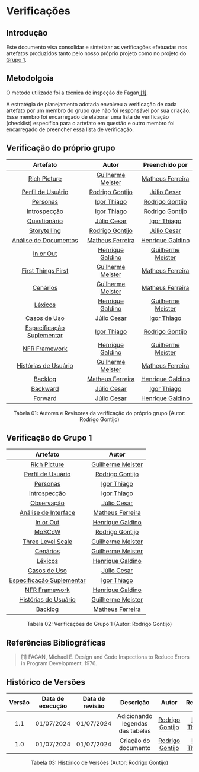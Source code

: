 # Verificações

## Introdução
Este documento visa consolidar e sintetizar as verificações efetuadas nos artefatos produzidos tanto pelo nosso próprio projeto como no projeto do [Grupo 1](https://github.com/Requisitos-de-Software/2024.1-DiarioOficialdaUniao). 

## Metodolgoia

O método utilizado foi a técnica de inspeção de Fagan<a id="REF1" href="#anchor_1"> [1]</a>. 

A estratégia de planejamento adotada envolveu a verificação de cada artefato por um membro do grupo que não foi responsável por sua criação. Esse membro foi encarregado de elaborar uma lista de verificação (checklist) específica para o artefato em questão e outro membro foi encarregado de preencher essa lista de verificação.

## Verificação do próprio grupo

| Artefato | Autor | Preenchido por |
| :------: | :---: | :------------: |
| [Rich Picture](https://requisitos-de-software.github.io/2024.1-Consumidor.gov/Pr%C3%A9%20Rastreabilidade/rich-picture/) | [Guilherme Meister](https://github.com/gmeister18) | [Matheus Ferreira](https://github.com/matferreira1) |
| [Perfil de Usuário](https://requisitos-de-software.github.io/2024.1-DiarioOficialdaUniao/elicitacao/perfilUsuario/) | [Rodrigo Gontijo](https://github.com/rodrigogontijoo) | [Júlio Cesar](https://github.com/Julio1099) |
| [Personas](https://requisitos-de-software.github.io/2024.1-DiarioOficialdaUniao/elicitacao/personas/)  | [Igor Thiago](https://github.com/alladin51) | [Rodrigo Gontijo](https://github.com/rodrigogontijoo) |
| [Introspecção](https://requisitos-de-software.github.io/2024.1-DiarioOficialdaUniao/elicitacao/tecnicas/introspeccao/) | [Igor Thiago](https://github.com/alladin51) | [Rodrigo Gontijo](https://github.com/rodrigogontijoo) |
| [Questionário](https://requisitos-de-software.github.io/2024.1-Consumidor.gov/Elicita%C3%A7%C3%A3o/Question%C3%A1rio/) | [Júlio Cesar](https://github.com/Julio1099) | [Igor Thiago](https://github.com/alladin51) |
| [Storytelling](https://requisitos-de-software.github.io/2024.1-Consumidor.gov/Elicita%C3%A7%C3%A3o/Storytelling/) | [Rodrigo Gontijo](https://github.com/rodrigogontijoo) | [Júlio Cesar](https://github.com/Julio1099) |
| [Análise de Documentos](https://requisitos-de-software.github.io/2024.1-Consumidor.gov/Elicita%C3%A7%C3%A3o/analiseDoc/)| [Matheus Ferreira](https://github.com/matferreira1) |  [Henrique Galdino](https://github.com/hgaldino05) |
| [In or Out](https://requisitos-de-software.github.io/2024.1-Consumidor.gov/Elicita%C3%A7%C3%A3o/Prioriza%C3%A7%C3%A3o/In%20or%20out/) | [Henrique Galdino](https://github.com/hgaldino05) | [Guilherme Meister](https://github.com/gmeister18)  |
| [First Things First](https://requisitos-de-software.github.io/2024.1-Consumidor.gov/Elicita%C3%A7%C3%A3o/Prioriza%C3%A7%C3%A3o/First%20things%20first/) |[Guilherme Meister](https://github.com/gmeister18) | [Matheus Ferreira](https://github.com/matferreira1) |
| [Cenários](https://requisitos-de-software.github.io/2024.1-Consumidor.gov/Modelagem/cenarios/) | [Guilherme Meister](https://github.com/gmeister18) | [Matheus Ferreira](https://github.com/matferreira1) |
| [Léxicos](https://requisitos-de-software.github.io/2024.1-Consumidor.gov/Modelagem/lexicos/) | [Henrique Galdino](https://github.com/hgaldino05) | [Guilherme Meister](https://github.com/gmeister18)  |
| [Casos de Uso](https://requisitos-de-software.github.io/2024.1-Consumidor.gov/Modelagem/casosdeuso/) | [Júlio Cesar](https://github.com/Julio1099) | [Igor Thiago](https://github.com/alladin51) |
| [Especificação Suplementar](https://requisitos-de-software.github.io/2024.1-Consumidor.gov/Modelagem/especsuplementar/) | [Igor Thiago](https://github.com/alladin51) | [Rodrigo Gontijo](https://github.com/rodrigogontijoo) |
| [NFR Framework](https://requisitos-de-software.github.io/2024.1-Consumidor.gov/Modelagem/Modelagem%20%C3%81gil/NFR/) | [Henrique Galdino](https://github.com/hgaldino05) | [Guilherme Meister](https://github.com/gmeister18)  |
| [Histórias de Usuário](https://requisitos-de-software.github.io/2024.1-Consumidor.gov/Modelagem/Modelagem%20%C3%81gil/Historias/) | [Guilherme Meister](https://github.com/gmeister18) | [Matheus Ferreira](https://github.com/matferreira1) |
| [Backlog](https://requisitos-de-software.github.io/2024.1-Consumidor.gov/Modelagem/Modelagem%20%C3%81gil/Backlog/) | [Matheus Ferreira](https://github.com/matferreira1) | [Henrique Galdino](https://github.com/hgaldino05) |
| [Backward](https://requisitos-de-software.github.io/2024.1-Consumidor.gov/Pós-Rastreabilidade/backward/) | [Júlio Cesar](https://github.com/Julio1099) | [Igor Thiago](https://github.com/alladin51) | 
| [Forward](https://requisitos-de-software.github.io/2024.1-Consumidor.gov/Pós-Rastreabilidade/forward/) | [Júlio Cesar](https://github.com/Julio1099) | [Henrique Galdino](https://github.com/hgaldino05) | 

<div align="center">
<figcaption align="center">Tabela 01: Autores e Revisores da verificação do próprio grupo (Autor: Rodrigo Gontijo)</figcaption>
</div>

## Verificação do Grupo 1

| Artefato | Autor |
| :------: | :---: |
| [Rich Picture](https://requisitos-de-software.github.io/2024.1-DiarioOficialdaUniao/pre-rastreabilidade/rich-picture/) | [Guilherme Meister](https://github.com/gmeister18) |
| [Perfil de Usuário](https://requisitos-de-software.github.io/2024.1-DiarioOficialdaUniao/elicitacao/perfilUsuario/) | [Rodrigo Gontijo](https://github.com/rodrigogontijoo) |
| [Personas](https://requisitos-de-software.github.io/2024.1-DiarioOficialdaUniao/elicitacao/personas/) | [Igor Thiago](https://github.com/alladin51) |
| [Introspecção](https://requisitos-de-software.github.io/2024.1-DiarioOficialdaUniao/elicitacao/tecnicas/introspeccao/) | [Igor Thiago](https://github.com/alladin51) |
| [Observação](https://requisitos-de-software.github.io/2024.1-DiarioOficialdaUniao/elicitacao/tecnicas/observacao/) | [Júlio Cesar](https://github.com/Julio1099) |
| [Análise de Interface](https://requisitos-de-software.github.io/2024.1-DiarioOficialdaUniao/elicitacao/tecnicas/analise-de-interface/) | [Matheus Ferreira](https://github.com/matferreira1) |
| [In or Out](https://requisitos-de-software.github.io/2024.1-DiarioOficialdaUniao/elicitacao/priorizacao/#in-or-out) | [Henrique Galdino](https://github.com/hgaldino05) |
| [MoSCoW](https://requisitos-de-software.github.io/2024.1-DiarioOficialdaUniao/elicitacao/priorizacao/#moscow) | [Rodrigo Gontijo](https://github.com/rodrigogontijoo) |
| [Three Level Scale](https://requisitos-de-software.github.io/2024.1-DiarioOficialdaUniao/elicitacao/priorizacao/#three-level-scale) | [Guilherme Meister](https://github.com/gmeister18) |
| [Cenários](https://requisitos-de-software.github.io/2024.1-DiarioOficialdaUniao/modelagem/cenarios/) | [Guilherme Meister](https://github.com/gmeister18) |
| [Léxicos](https://requisitos-de-software.github.io/2024.1-DiarioOficialdaUniao/modelagem/lexicos/) | [Henrique Galdino](https://github.com/hgaldino05) |
| [Casos de Uso](https://requisitos-de-software.github.io/2024.1-DiarioOficialdaUniao/modelagem/useCase/) | [Júlio Cesar](https://github.com/Julio1099) |
| [Especificação Suplementar](https://requisitos-de-software.github.io/2024.1-DiarioOficialdaUniao/modelagem/especificacao/) | [Igor Thiago](https://github.com/alladin51) |
| [NFR Framework](https://requisitos-de-software.github.io/2024.1-DiarioOficialdaUniao/modelagem/modelagemAgil/nfr_framework/) | [Henrique Galdino](https://github.com/hgaldino05) |
| [Histórias de Usuário](https://requisitos-de-software.github.io/2024.1-DiarioOficialdaUniao/modelagem/modelagemAgil/historiaUsuario/) | [Guilherme Meister](https://github.com/gmeister18) |
| [Backlog](https://requisitos-de-software.github.io/2024.1-DiarioOficialdaUniao/modelagem/modelagemAgil/backlog/) | [Matheus Ferreira](https://github.com/matferreira1) |

<div align="center">
<figcaption align="center">Tabela 02: Verificações do Grupo 1 (Autor: Rodrigo Gontijo)</figcaption>
</div>

## Referências Bibliográficas

> [1] FAGAN, Michael E. Design and Code Inspections to Reduce Errors in Program Development. 1976.



## Histórico de Versões

| Versão | Data de execução | Data de revisão |  Descrição  | Autor | Revisor  |
| :----: | :--------------: | :-------------: | :---------: | :---: | :------: |
| 1.1    | 01/07/2024       | 01/07/2024      | Adicionando legendas das tabelas  | [Rodrigo Gontijo](https://github.com/rodrigogontijoo) | [Igor Thiago](https://github.com/alladin51) |
| 1.0    | 01/07/2024       | 01/07/2024      | Criação do documento  | [Rodrigo Gontijo](https://github.com/rodrigogontijoo) | [Igor Thiago](https://github.com/alladin51) |

<div align="center">
<figcaption align="center">Tabela 03: Histórico de Versões (Autor: Rodrigo Gontijo)</figcaption>
</div>